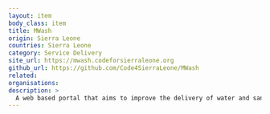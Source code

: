 ```yaml
---
layout: item
body_class: item
title: MWash
origin: Sierra Leone
countries: Sierra Leone
category: Service Delivery
site_url: https://mwash.codeforsierraleone.org
github_url: https://github.com/Code4SierraLeone/MWash
related: 
organisations: 
description: >
  A web based portal that aims to improve the delivery of water and sanitation services in Freetown
---
```

